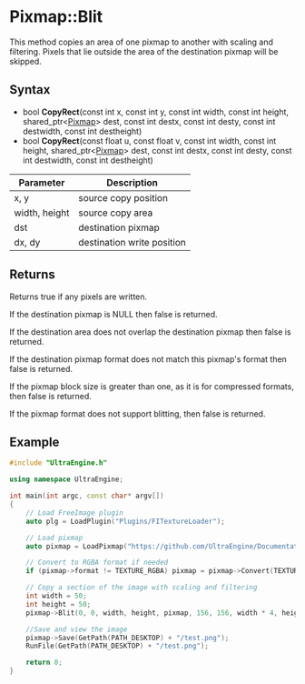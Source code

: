 # Pixmap::Blit

This method copies an area of one pixmap to another with scaling and filtering. Pixels that lie outside the area of the destination pixmap will be skipped.

## Syntax

- bool **CopyRect**(const int x, const int y, const int width, const int height, shared_ptr<[Pixmap](Pixmap.md)> dest, const int destx, const int desty, const int destwidth, const int destheight)
- bool **CopyRect**(const float u, const float v, const int width, const int height, shared_ptr<[Pixmap](Pixmap.md)> dest, const int destx, const int desty, const int destwidth, const int destheight)

| Parameter | Description |
|---|---|
| x, y | source copy position |
| width, height | source copy area |
| dst | destination pixmap |
| dx, dy | destination write position |
  
## Returns
  
Returns true if any pixels are written.
  
If the destination pixmap is NULL then false is returned.
  
If the destination area does not overlap the destination pixmap then false is returned.
  
If the destination pixmap format does not match this pixmap's format then false is returned.

If the pixmap block size is greater than one, as it is for compressed formats, then false is returned.

If the pixmap format does not support blitting, then false is returned.

## Example

```c++
#include "UltraEngine.h"

using namespace UltraEngine;

int main(int argc, const char* argv[])
{
    // Load FreeImage plugin
    auto plg = LoadPlugin("Plugins/FITextureLoader");

    // Load pixmap
    auto pixmap = LoadPixmap("https://github.com/UltraEngine/Documentation/raw/master/Assets/Materials/Brick/brickwall01.dds");

    // Convert to RGBA format if needed
    if (pixmap->format != TEXTURE_RGBA) pixmap = pixmap->Convert(TEXTURE_RGBA);

    // Copy a section of the image with scaling and filtering
    int width = 50;
    int height = 50;
    pixmap->Blit(0, 0, width, height, pixmap, 156, 156, width * 4, height * 4);

    //Save and view the image
    pixmap->Save(GetPath(PATH_DESKTOP) + "/test.png");
    RunFile(GetPath(PATH_DESKTOP) + "/test.png");

    return 0;
}
```
